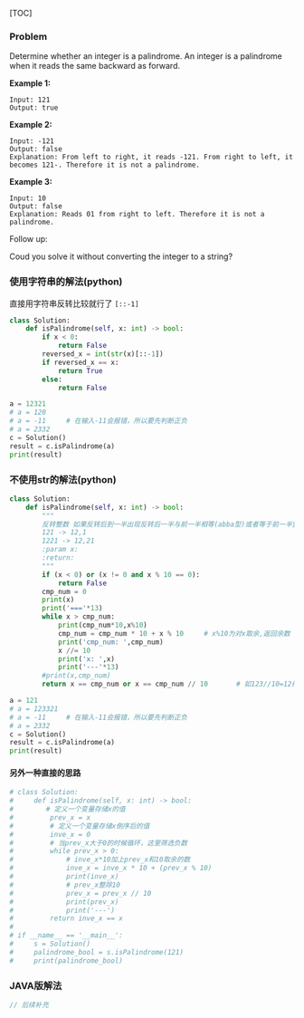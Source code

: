 [TOC]

### Problem

Determine whether an integer is a palindrome. An integer is a palindrome when it reads the same backward as forward.

**Example 1:**

```
Input: 121
Output: true
```

**Example 2:**

```
Input: -121
Output: false
Explanation: From left to right, it reads -121. From right to left, it becomes 121-. Therefore it is not a palindrome.
```

**Example 3:**

```
Input: 10
Output: false
Explanation: Reads 01 from right to left. Therefore it is not a palindrome.
```

Follow up:

Coud you solve it without converting the integer to a string?

### 使用字符串的解法(python)

直接用字符串反转比较就行了 `[::-1]`

```python
class Solution:
    def isPalindrome(self, x: int) -> bool:
        if x < 0:
            return False
        reversed_x = int(str(x)[::-1])
        if reversed_x == x:
            return True
        else:
            return False

a = 12321
# a = 120
# a = -11     # 在输入-11会报错，所以要先判断正负
# a = 2332
c = Solution()
result = c.isPalindrome(a)
print(result)
```

### 不使用str的解法(python)

```python
class Solution:
    def isPalindrome(self, x: int) -> bool:
        """
        反转整数 如果反转后到一半出现反转后一半与前一半相等(abba型)或者等于前一半整除10则是回文串(aba型)
        121 -> 12,1
        1221 -> 12,21
        :param x:
        :return:
        """
        if (x < 0) or (x != 0 and x % 10 == 0):
            return False
        cmp_num = 0
        print(x)
        print('==='*13)
        while x > cmp_num:
            print(cmp_num*10,x%10)
            cmp_num = cmp_num * 10 + x % 10     # x%10为对x取余,返回余数
            print('cmp_num: ',cmp_num)
            x //= 10
            print('x: ',x)
            print('---'*13)
        #print(x,cmp_num)
        return x == cmp_num or x == cmp_num // 10       # 如123//10=12得到整除的得数

a = 121
# a = 123321
# a = -11     # 在输入-11会报错，所以要先判断正负
# a = 2332
c = Solution()
result = c.isPalindrome(a)
print(result)
```

#### 另外一种直接的思路

```python
# class Solution:
#     def isPalindrome(self, x: int) -> bool:
#        # 定义一个变量存储x的值
#         prev_x = x
#         # 定义一个变量存储x倒序后的值
#         inve_x = 0
#         # 当prev_x大于0的时候循环，这里筛选负数
#         while prev_x > 0:
#             # inve_x*10加上prev_x和10取余的数
#             inve_x = inve_x * 10 + (prev_x % 10)
#             print(inve_x)
#             # prev_x整除10
#             prev_x = prev_x // 10
#             print(prev_x)
#             print('---')
#         return inve_x == x
#
# if __name__ == '__main__':
#     s = Solution()
#     palindrome_bool = s.isPalindrome(121)
#     print(palindrome_bool)

```

### JAVA版解法

```java
// 后续补充

```

